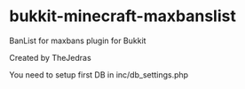 bukkit-minecraft-maxbanslist
============================

BanList for maxbans plugin for Bukkit

Created by TheJedras



You need to setup first DB in inc/db_settings.php
